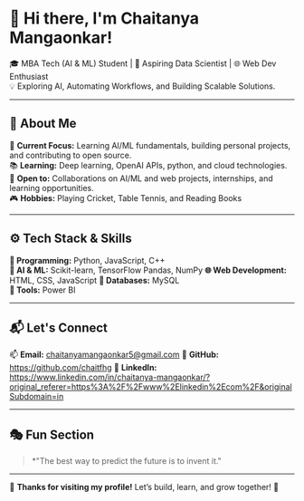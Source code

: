 # 👋 Hi there, I'm Chaitanya Mangaonkar!
🎓 MBA Tech (AI & ML) Student | 🤖 Aspiring Data Scientist | 🌐 Web Dev Enthusiast  
💡 Exploring AI, Automating Workflows, and Building Scalable Solutions.

---

## 📌 About Me
🎯 **Current Focus:** Learning AI/ML fundamentals, building personal projects, and contributing to open source.  
📚 **Learning:** Deep learning, OpenAI APIs, python, and cloud technologies.  
💼 **Open to:** Collaborations on AI/ML and web projects, internships, and learning opportunities.  
🎮 **Hobbies:** Playing Cricket, Table Tennis, and Reading Books

---

## ⚙️ Tech Stack & Skills
**🚀 Programming:** Python, JavaScript, C++  
**🧠 AI & ML:** Scikit-learn, TensorFlow Pandas, NumPy
**🌐 Web Development:** HTML, CSS, JavaScript
**💾 Databases:** MySQL    
**🧰 Tools:** Power BI

---

## 📬 Let's Connect
📫 **Email:** chaitanyamangaonkar5@gmail.com
🔗 **GitHub:** https://github.com/chaitfhg
💼 **LinkedIn:** https://www.linkedin.com/in/chaitanya-mangaonkar/?original_referer=https%3A%2F%2Fwww%2Elinkedin%2Ecom%2F&originalSubdomain=in

---

## 🎭 Fun Section
> *"The best way to predict the future is to invent it."

---

🙌 **Thanks for visiting my profile!** Let’s build, learn, and grow together! 🚀
